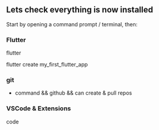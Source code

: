 ## Lets check everything is now installed

Start by opening a command prompt / terminal, then:

### Flutter

flutter

flutter create my_first_flutter_app



### git
- command && github && can create & pull repos


### VSCode & Extensions

code

